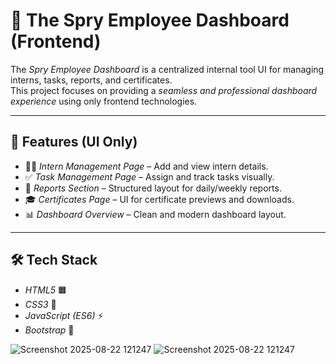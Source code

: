 # 🎨 The Spry Employee Dashboard (Frontend)

The *Spry Employee Dashboard* is a centralized internal tool UI for managing interns, tasks, reports, and certificates.  
This project focuses on providing a *seamless and professional dashboard experience* using only frontend technologies.  

---

## 🚀 Features (UI Only)
- 👩‍💻 *Intern Management Page* – Add and view intern details.  
- ✅ *Task Management Page* – Assign and track tasks visually.  
- 📝 *Reports Section* – Structured layout for daily/weekly reports.  
- 🎓 *Certificates Page* – UI for certificate previews and downloads.  
- 📊 *Dashboard Overview* – Clean and modern dashboard layout.  

---

## 🛠 Tech Stack
- *HTML5* 🟧  
- *CSS3* 🎨  
- *JavaScript (ES6)* ⚡  
- *Bootstrap* 💠

![Screenshot 2025-08-22 121247]()
![Screenshot 2025-08-22 121247]()
